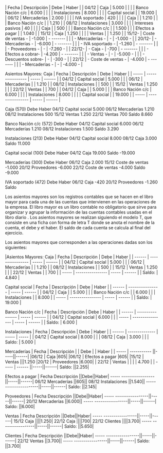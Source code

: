 
| Fecha   | Descripción         | Debe   | Haber     |
| 04/12   | Caja                | 5.000  |           |
|         | Banco Nación c/c    | 6.000  |           |
|         | Instalaciones       | 8.000  |           |
|         | Capital social      |        | 19.000    |
| 06/12   | Mercaderías         | 2.000  |           |
|         | IVA soportado       | 420    |           |
|         | Caja                |        | 1.210     |
|         | Banco Nación c/c    |        | 1.210     |
| 08/12   | Instalaciones       | 3.000  |           |
|         | Intereses pasivos   | 40     |           |
|         | Caja                |        | 500       |
|         | Banco Nación c/c    |        | 1.500     |
|         | Efectos a pagar     |        | 1.040     |
| 15/12   | Caja                | 1.250  |           |
|         | Ventas              |        | 1.250     |
| 15/12-  | Coste de ventas -   | -1.000 | - ------- |
|         | - Mercaderías     - | -      | -1.000 -  |
| 20/12-  | - Mercaderías     - | -6.000 | - ------- |
|         | - IVA soportado   - | -1.260 | - ------- |
|         | - Proveedores     - | -      | -7.260 -  |
| 22/12-  | - Caja            - | -700   | - ------- |
|         | - Efectos a cobrar- | -4.200 | - ------- |
|         | - Ventas          - | -      | -5.000 -  |
|         | - Descuentos sobre- | -      | -300   -  |
| 22/12   | - Coste de ventas - | -4.000 | - ------- |
|         | - Mercaderías     - | -      | -4.000 -  |

Asientos Mayores:
Caja
| Fecha | Descripción      | Debe  | Haber  |
| ----- | ---------------- | ----- | ------ |
| 04/12 | Capital social   | 5.000 |        |
| 06/12 | Mercaderías      |       | 1.210  |
| 08/12 | Instalaciones    |       | 500    |
| 15/12 | Ventas           | 1.250 |        |
| 22/12 | Ventas           |       | 700    |
| 04/12 | Caja             |       | 5.000  |
|       | Banco Nación c/c | 6.000 |        |
|       | Instalaciones    | 8.000 |        |
|       | Capital social   |       | 19.000 |
| ----- | ---------------- | ----- | ------ |

Caja (570)
Debe Haber
04/12 Capital social   5.000
06/12 Mercaderías      1.210
08/12 Instalaciones      500
15/12 Ventas           1.250
22/12 Ventas             700
Saldo                   8.660

Banco Nación c/c (572)
Debe Haber
04/12 Capital social   6.000
06/12 Mercaderías      1.210
08/12 Instalaciones    1.500
Saldo                   3.290

Instalaciones (213)
Debe Haber
04/12 Capital social   8.000
08/12 Caja             3.000
Saldo                  11.000

Capital social (100)
Debe Haber
04/12 Caja            19.000
Saldo                 -19.000

Mercaderías (300)
Debe Haber
06/12 Caja             2.000
15/12 Coste de ventas    -1.000
20/12 Proveedores      -6.000
22/12 Coste de ventas    -4.000
Saldo                  -9.000

IVA soportado (472)
Debe Haber
06/12 Caja               -420
20/12 Proveedores      -1.260
Saldo


Los asientos mayores son los registros contables que se hacen en el libro mayor para cada una de las cuentas que intervienen en las operaciones de la empresa. El libro mayor es un libro contable no obligatorio que sirve para organizar y agrupar la información de las cuentas contables usadas en el libro diario . Los asientos mayores se realizan siguiendo el modelo T, que consiste en una ficha con forma de letra T donde se anota el nombre de la cuenta, el debe y el haber. El saldo de cada cuenta se calcula al final del ejercicio.

Los asientos mayores que corresponden a las operaciones dadas son los siguientes:

|Asientos Mayores:
Caja
| Fecha  | Descripción      | Debe  | Haber  |
| ------ | ---------------- | ----- | ------ |
| 04/12  | Capital social   | 5.000 |        |
| 06/12  | Mercaderías      |       | 1.210  |
| 08/12  | Instalaciones    |       | 500    |
| 15/12  | Ventas           | 1.250 |        |
| 22/12  | Ventas           |       | 700    |
| -----  | ---------------- | ----- | ------ |
| Saldo: | 4.840            |

Capital social
| Fecha  | Descripción      | Debe  | Haber  |
| ------ | ---------------- | ----- | ------ |
| 04/12  | Caja             |       | 5.000  |
|        | Banco Nación c/c |       | 6.000  |
|        | Instalaciones    |       | 8.000  |
| -----  | ---------------- | ----- | ------ |
| Saldo: | 19.000           |

Banco Nación c/c
| Fecha  | Descripción      | Debe  | Haber  |
| ------ | ---------------- | ----- | ------ |
| 04/12  | Capital social   | 6.000 |        |
| -----  | ---------------- | ----- | ------ |
| Saldo: | 6.000            |

Instalaciones
| Fecha  | Descripción    | Debe  | Haber |
| ------ | -------------- | ----- | ----- |
| 04/12  | Capital social | 8.000 |       |
| 08/12  | Caja           | 3.000 |       |
| Saldo: | 5.000          |

Mercaderías
| Fecha | Descripción |  | Debe |  | Haber |
| ----- | ----------- ||-----||------|
|06/12           |      Caja             |605|
|06/12           |      Efectos a pagar |605|
|15/12           |      Ventas           |||1.250
|20/12           |      Proveedores      |6.000|
| 22/12 | Ventas |  |  |  | 4.700 |
| ----- | ------ ||-----||------|
Saldo:                  ||2.255|

Efectos a pagar
| Fecha                 Descripción      ||Debe||Haber|
-----                 -----------------||-----||------|
06/12                 Mercaderías      ||605||
08/12                 Instalaciones    ||1.540||
-----                 -----------------||-----||------|
Saldo:                  ||2.145|

Proveedores
| Fecha                 Descripción      ||Debe||Haber|
-----                 -----------------||-----||------|
20/12                 Mercaderías      ||6.000||
-----                 -----------------||-----||------|
Saldo:                  ||6.000|

Ventas
| Fecha                 Descripción      ||Debe||Haber|
-----                 -----------------||-----||------|
15/12                 Caja             ||||1.250|
22/12                 Caja             ||||700|
22/12                 Clientes         ||||3.700|
-----                 -----------------||-----||------|
Saldo:                  ||5.650|

Clientes
| Fecha                 Descripción      ||Debe||Haber|
-----                 -----------------||-----||------|
22/12                 Ventas           ||3.700||
-----                 -----------------||-----||------|
Saldo:                  ||3.700|